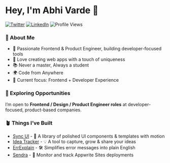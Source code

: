 <div>

# Hey, I'm Abhi Varde 👋

<a href="https://twitter.com/varde_abhi" target="__blank"><img src="https://img.shields.io/twitter/follow/varde_abhi?style=social" alt="Twitter"></a>
<a href="https://www.linkedin.com/in/abhi-varde-6634551b1/" target="_blank"><img src="https://img.shields.io/badge/LinkedIn-%230077B5.svg?&style=flat-square&logo=linkedin&logoColor=white" alt="LinkedIn"></a> <img src="https://komarev.com/ghpvc/?username=AbhiVarde&style=flat-square&color=brightgreen&label=Profile%20Views" alt="Profile Views" />

</div>

### 🧩 About Me

- 💼 Passionate Frontend & Product Engineer, building developer-focused tools  
- 🚀 Love creating web apps with a touch of uniqueness  
- 📚 Never a master, Always a student  
- 🌍 Code from Anywhere  
- 🎯 Current focus: Frontend + Developer Experience  

### 🌱 Exploring Opportunities  
I’m open to **Frontend / Design / Product Engineer roles** at developer-focused, product-based companies.  

### 🪴 Things I’ve Built
- [Sync UI](https://syncui.design) - 🎨 A library of polished UI components & templates with motion  
- [Idea Tracker](https://idea-tracker-v2.appwrite.network) - 💡 A tool to capture, grow & share your ideas  
- [ErrExplain](https://errexplain.appwrite.network) - 🛠️ Simplifies error messages into plain English  
- [Sendra](https://sendra.vercel.app/) - 📡 Monitor and track Appwrite Sites deployments  

